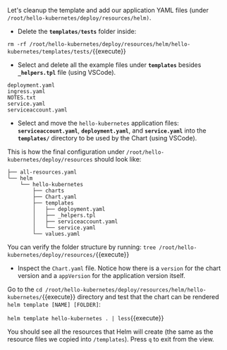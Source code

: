 Let's cleanup the template and add our application YAML files (under `/root/hello-kubernetes/deploy/resources/helm)`.

* Delete the **`templates/tests`** folder inside:

`rm -rf /root/hello-kubernetes/deploy/resources/helm/hello-kubernetes/templates/tests/`{{execute}}

* Select and delete all the example files under **`templates`** besides **`_helpers.tpl`** file (using VSCode).

```
deployment.yaml
ingress.yaml
NOTES.txt
service.yaml
serviceaccount.yaml
```

* Select and move the `hello-kubernetes` application files: **`serviceaccount.yaml`**, **`deployment.yaml`**, and **`service.yaml`** into the **`templates/`** directory to be used by the Chart (using VSCode).

This is how the final configuration under `/root/hello-kubernetes/deploy/resources` should look like:
```
├── all-resources.yaml
└── helm
    └── hello-kubernetes
        ├── charts
        ├── Chart.yaml
        ├── templates
        │   ├── deployment.yaml
        │   ├── _helpers.tpl
        │   ├── serviceaccount.yaml
        │   └── service.yaml
        └── values.yaml
```

You can verify the folder structure by running:
`tree /root/hello-kubernetes/deploy/resources/`{{execute}}

* Inspect the `Chart.yaml` file. Notice how there is a `version` for the chart version and a `appVersion` for the application version itself.

Go to the `cd /root/hello-kubernetes/deploy/resources/helm/hello-kubernetes/`{{execute}} directory and test that the chart can be rendered `helm template [NAME] [FOLDER]`:

`helm template hello-kubernetes . | less`{{execute}}

You should see all the resources that Helm will create (the same as the resource files we copied into `/templates`). Press `q` to exit from the view.

